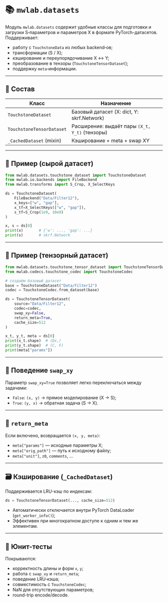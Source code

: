 # 📚 `mwlab.datasets`

Модуль `mwlab.datasets` содержит удобные классы для подготовки и загрузки S‑параметров и параметров X в формате PyTorch-датасетов. Поддерживает:

- работу с `TouchstoneData` из любых backend‑ов;
- трансформации (S / X);
- кэширование и переупорядочивание X ↔ Y;
- преобразование в тензоры (`TouchstoneTensorDataset`);
- поддержку `meta`‑информации.

---

## 🧱 Состав

| Класс                      | Назначение                                                |
|----------------------------|------------------------------------------------------------|
| `TouchstoneDataset`        | Базовый датасет (X: dict, Y: skrf.Network)                |
| `TouchstoneTensorDataset`  | Расширение: выдаёт пары `(X_t, Y_t)` (тензоры)             |
| `_CachedDataset` (mixin)   | Кэширование + meta + swap XY                              |

---

## 🧪 Пример (сырой датасет)

```python
from mwlab.datasets.touchstone_dataset import TouchstoneDataset
from mwlab.io.backends import FileBackend
from mwlab.transforms import S_Crop, X_SelectKeys

ds = TouchstoneDataset(
    FileBackend("Data/Filter12"),
    x_keys=["w", "gap"],
    x_tf=X_SelectKeys(["w", "gap"]),
    s_tf=S_Crop(1e9, 10e9)
)

x, s = ds[0]
print(x)       # {'w': ..., 'gap': ...}
print(s)       # skrf.Network
```

---

## 🔁 Пример (тензорный датасет)

```python
from mwlab.datasets.touchstone_tensor_dataset import TouchstoneTensorDataset
from mwlab.codecs.touchstone_codec import TouchstoneCodec

# создаём базовый датасет
base = TouchstoneDataset("Data/Filter12")
codec = TouchstoneCodec.from_dataset(base)

ds = TouchstoneTensorDataset(
    source="Data/Filter12",
    codec=codec,
    swap_xy=False,
    return_meta=True,
    cache_size=512
)

x_t, y_t, meta = ds[0]
print(x_t.shape)  # (Dx,)
print(y_t.shape)  # (C, F)
print(meta["params"])
```

---

## 🔁 Поведение `swap_xy`

Параметр `swap_xy=True` позволяет легко переключаться между задачами:

- `False`: `(x, y)` → прямое моделирование (X → S);
- `True`: `(y, x)` → обратная задача (S → X).

---

## 🧠 `return_meta`

Если включено, возвращается `(x, y, meta)`:

- `meta["params"]` — исходные параметры X;
- `meta["orig_path"]` — путь к исходному файлу;
- `meta["unit"]`, `z0`, `comments`, ...

---

## 🗃️ Кэширование (`_CachedDataset`)

Поддерживается LRU-кэш по индексам:

```python
ds = TouchstoneTensorDataset(..., cache_size=512)
```

- Автоматически отключается внутри PyTorch DataLoader (`get_worker_info()`);
- Эффективен при многократном доступе к одним и тем же элементам.

---

## 🧪 Юнит-тесты

Покрываются:

- корректность длины и форм `x`, `y`;
- работа с `swap_xy` и `return_meta`;
- поведение LRU‑кэша;
- совместимость с `TouchstoneCodec`;
- NaN для отсутствующих параметров;
- round-trip encode/decode.